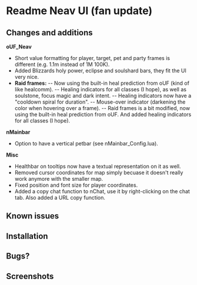 # Readme Neav UI (fan update)

## Changes and additions

**oUF_Neav**

- Short value formatting for player, target, pet and party frames is different (e.g. 1.1m instead of 1M 100K).
- Added Blizzards holy power, eclipse and soulshard bars, they fit the UI very nice.
- **Raid frames:**
-- Now using the built-in heal prediction from oUF (kind of like healcomm).
-- Healing indicators for all classes (I hope), as well as soulstone, focus magic and dark intent.
-- Healing indicators now have a "cooldown spiral for duration".
-- Mouse-over indicator (darkening the color when hovering over a frame).
-- Raid frames is a bit modified, now using the built-in heal prediction from oUF. And added healing indicators for all classes (I hope).

**nMainbar**

- Option to have a vertical petbar (see nMainbar_Config.lua).

**Misc**

- Healthbar on tooltips now have a textual representation on it as well.
- Removed cursor coordinates for map simply becuase it doesn't really work anymore with the smaller map.
- Fixed position and font size for player coordinates.
- Added a copy chat function to nChat, use it by right-clicking on the chat tab. Also added a URL copy function.

## Known issues

## Installation

## Bugs?

## Screenshots
